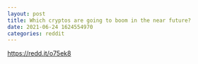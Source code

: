 ```yaml
--- 
layout: post 
title: Which cryptos are going to boom in the near future? 
date: 2021-06-24 1624554970 
categories: reddit 
--- 
```

https://redd.it/o75ek8